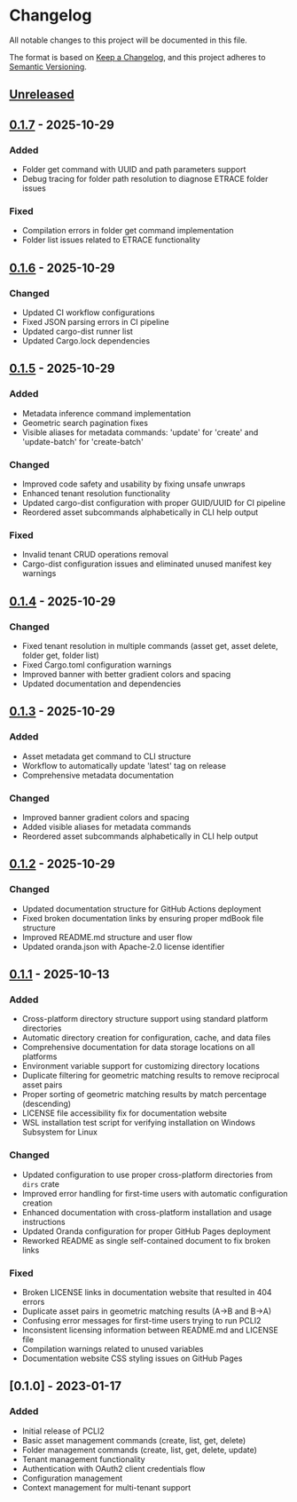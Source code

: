 # Changelog

All notable changes to this project will be documented in this file.

The format is based on [Keep a Changelog](https://keepachangelog.com/en/1.0.0/),
and this project adheres to [Semantic Versioning](https://semver.org/spec/v2.0.0.html).

## [Unreleased]

## [0.1.7] - 2025-10-29

### Added
- Folder get command with UUID and path parameters support
- Debug tracing for folder path resolution to diagnose ETRACE folder issues

### Fixed
- Compilation errors in folder get command implementation
- Folder list issues related to ETRACE functionality

## [0.1.6] - 2025-10-29

### Changed
- Updated CI workflow configurations
- Fixed JSON parsing errors in CI pipeline
- Updated cargo-dist runner list
- Updated Cargo.lock dependencies

## [0.1.5] - 2025-10-29

### Added
- Metadata inference command implementation
- Geometric search pagination fixes
- Visible aliases for metadata commands: 'update' for 'create' and 'update-batch' for 'create-batch'

### Changed
- Improved code safety and usability by fixing unsafe unwraps
- Enhanced tenant resolution functionality
- Updated cargo-dist configuration with proper GUID/UUID for CI pipeline
- Reordered asset subcommands alphabetically in CLI help output

### Fixed
- Invalid tenant CRUD operations removal
- Cargo-dist configuration issues and eliminated unused manifest key warnings

## [0.1.4] - 2025-10-29

### Changed
- Fixed tenant resolution in multiple commands (asset get, asset delete, folder get, folder list)
- Fixed Cargo.toml configuration warnings
- Improved banner with better gradient colors and spacing
- Updated documentation and dependencies

## [0.1.3] - 2025-10-29

### Added
- Asset metadata get command to CLI structure
- Workflow to automatically update 'latest' tag on release
- Comprehensive metadata documentation

### Changed
- Improved banner gradient colors and spacing
- Added visible aliases for metadata commands
- Reordered asset subcommands alphabetically in CLI help output

## [0.1.2] - 2025-10-29

### Changed
- Updated documentation structure for GitHub Actions deployment
- Fixed broken documentation links by ensuring proper mdBook file structure
- Improved README.md structure and user flow
- Updated oranda.json with Apache-2.0 license identifier

## [0.1.1] - 2025-10-13

### Added
- Cross-platform directory structure support using standard platform directories
- Automatic directory creation for configuration, cache, and data files
- Comprehensive documentation for data storage locations on all platforms
- Environment variable support for customizing directory locations
- Duplicate filtering for geometric matching results to remove reciprocal asset pairs
- Proper sorting of geometric matching results by match percentage (descending)
- LICENSE file accessibility fix for documentation website
- WSL installation test script for verifying installation on Windows Subsystem for Linux

### Changed
- Updated configuration to use proper cross-platform directories from `dirs` crate
- Improved error handling for first-time users with automatic configuration creation
- Enhanced documentation with cross-platform installation and usage instructions
- Updated Oranda configuration for proper GitHub Pages deployment
- Reworked README as single self-contained document to fix broken links

### Fixed
- Broken LICENSE links in documentation website that resulted in 404 errors
- Duplicate asset pairs in geometric matching results (A→B and B→A)
- Confusing error messages for first-time users trying to run PCLI2
- Inconsistent licensing information between README.md and LICENSE file
- Compilation warnings related to unused variables
- Documentation website CSS styling issues on GitHub Pages

## [0.1.0] - 2023-01-17

### Added
- Initial release of PCLI2
- Basic asset management commands (create, list, get, delete)
- Folder management commands (create, list, get, delete, update)
- Tenant management functionality
- Authentication with OAuth2 client credentials flow
- Configuration management
- Context management for multi-tenant support

[Unreleased]: https://github.com/physna/pcli2/compare/v0.1.7...HEAD
[0.1.7]: https://github.com/physna/pcli2/compare/v0.1.6...v0.1.7
[0.1.6]: https://github.com/physna/pcli2/compare/v0.1.5...v0.1.6
[0.1.5]: https://github.com/physna/pcli2/compare/v0.1.4...v0.1.5
[0.1.4]: https://github.com/physna/pcli2/compare/v0.1.3...v0.1.4
[0.1.3]: https://github.com/physna/pcli2/compare/v0.1.2...v0.1.3
[0.1.2]: https://github.com/physna/pcli2/compare/v0.1.1...v0.1.2
[0.1.1]: https://github.com/physna/pcli2/compare/v0.1.0...v0.1.1